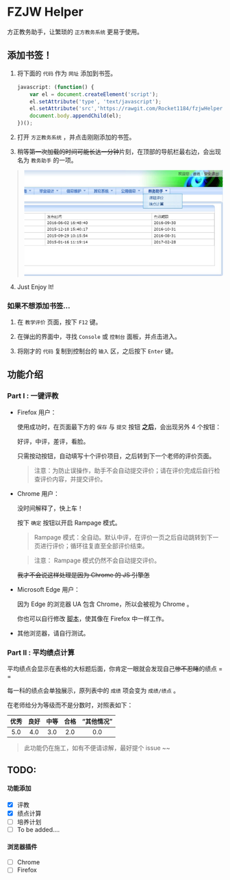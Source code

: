 # FZJW Helper
方正教务助手，让繁琐的 `正方教务系统` 更易于使用。

## 添加书签！

1. 将下面的 `代码` 作为 `网址` 添加到书签。

	```JavaScript
	javascript: (function() {
		var el = document.createElement('script');
		el.setAttribute('type', 'text/javascript');
		el.setAttribute('src','https://rawgit.com/Rocket1184/fzjwHelper/master/CreateMenu.js');
		document.body.appendChild(el);
	})();
	```

2. 打开 `方正教务系统` ，并点击刚刚添加的书签。

3. 稍等~~第一次加载的时间可能长达一分钟~~片刻，在顶部的导航栏最右边，会出现名为 `教务助手` 的一项。
> ![](DemoPic.jpg)

4. Just Enjoy It!

### 如果不想添加书签...

1. 在 `教学评价` 页面，按下 `F12` 键。

2. 在弹出的界面中，寻找 `Console` 或 `控制台` 面板，并点击进入。

3. 将刚才的 `代码` 复制到控制台的 `输入` 区，之后按下 `Enter` 键。


## 功能介绍

### Part I : 一键评教

- Firefox 用户：

	使用成功时，在页面最下方的 `保存` 与 `提交` 按钮 **之后**，会出现另外 4 个按钮：
	
	好评，中评，差评，看脸。
	
	只需按动按钮，自动填写十个评价项目，之后转到下一个老师的评价页面。
	
	>注意：为防止误操作，助手不会自动提交评价；请在评价完成后自行检查评价内容，并提交评价。

- Chrome 用户：

	没时间解释了，快上车！
 
	按下 `确定` 按钮以开启 Rampage 模式。
 
	>Rampage 模式：全自动。默认中评，在评价一页之后自动跳转到下一页进行评价；循环往复直至全部评价结束。
 
	>注意： Rampage 模式仍然不会自动提交评价。
 
	~~我才不会说这样处理是因为 Chrome 的 JS 引擎怎~~
	
- Microsoft Edge 用户：

	因为 Edge 的浏览器 UA 包含 Chrome，所以会被视为 Chrome 。
	
	你也可以自行修改 [脚本](kcpj.js)，使其像在 Firefox 中一样工作。

- 其他浏览器，请自行测试。

### Part II : 平均绩点计算

平均绩点会显示在表格的大标题后面，你肯定一眼就会发现自己~~惨不忍睹~~的绩点 = =

每一科的绩点会单独展示，原列表中的 `成绩` 项会变为 `成绩/绩点` 。

在老师给分为等级而不是分数时，对照表如下：

|优秀|良好|中等|合格|“其他情况”|
|:-:|:-:|:-:|:-:|:-:|
|5.0|4.0|3.0|2.0|0.0|

>此功能仍在施工，如有不便请谅解，最好提个 issue ~~

## TODO:

#### 功能添加
- [x] 评教
- [x] 绩点计算
- [ ] 培养计划
- [ ] To be added....

#### 浏览器插件
- [ ] Chrome
- [ ] Firefox
